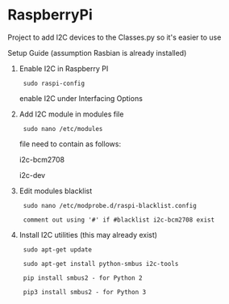 # RaspberryPi
Project to add I2C devices to the Classes.py so it's easier to use

Setup Guide (assumption Rasbian is already installed)

1. Enable I2C in Raspberry PI
    
		sudo raspi-config
    enable I2C under Interfacing Options
2. Add I2C module in modules file
    
		sudo nano /etc/modules
    file need to contain as follows:
  
      
      i2c-bcm2708
      
      i2c-dev
3. Edit modules blacklist
    
		sudo nano /etc/modprobe.d/raspi-blacklist.config
    
		comment out using '#' if #blacklist i2c-bcm2708 exist
4. Install I2C utilities (this may already exist)
    
		sudo apt-get update
    
		sudo apt-get install python-smbus i2c-tools
		
		pip install smbus2 - for Python 2
		
		pip3 install smbus2 - for Python 3
